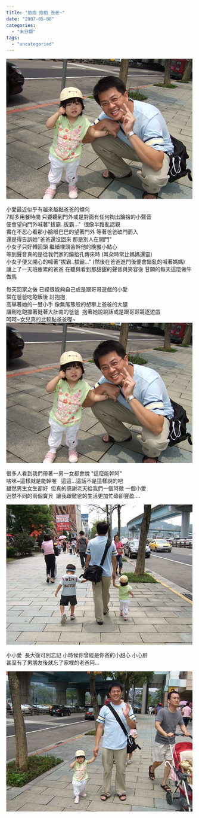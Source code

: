 ```yaml
---
title: "抱抱 抱抱 爸爸~"
date: "2007-05-08"
categories: 
  - "未分類"
tags: 
  - "uncategoried"
---
```


![](images/487486223_6a34e0c030.jpg)

小愛最近似乎有越來越黏爸爸的傾向  
7點多用餐時間 只要聽到門外或是對面有任何掏出鑰拾的小聲音  
便會望向門外喊著"拔霸..拔霸..."  很像半路亂認親  
實在不忍心看那小臉眼巴巴的望著門外 等著爸爸破門而入  
還是得告訴她"爸爸還沒回來 那是別人在開門"  
小女子只好轉回頭 繼續埋頭苦幹他的晚餐小點心  
等到聲音真的是從我們家的鑰拾孔傳來時 (耳朵時常比媽媽還靈)  
小女子便又開心的喊著"拔霸..拔霸..." (然後在爸爸進門後便會錯亂的喊著媽媽)  
讓上了一天班疲累的爸爸 在聽與看到那甜甜的聲音與笑容後 甘願的每天這麼做牛做馬  
  
每天回家之後 已經很能夠自己或是跟哥哥遊戲的小愛  
常在爸爸吃飽飯後 討抱抱  
高舉著她的一雙小手 像無尾熊般的想攀上爸爸的大腿  
讓剛吃飽撐著挺著大肚南的爸爸  抱著她說說話或是跟哥哥競逐遊戲  
呵呵~女兒真的比較黏爸爸喔~    
![](images/487486223_6a34e0c030.jpg)

很多人看到我們帶著一男一女都會說 "這麼能幹阿"  
啥咪~這樣就是能幹喔   這這...這話不是這樣說的吧  
雖然男生女生都好  但真的感謝老天給我們一個阿徹 一個小愛  
迥然不同的兩個寶貝  讓我跟徹爸的生活更加忙碌卻豐盈....  
  
![](images/487486385_4cef6af0a2.jpg)  
  
小小愛  長大後可別忘記 小時候你曾經是你爸的小甜心 小心肝  
甚至有了男朋友後就忘了家裡的老爸阿...  
  
![](images/487486281_6fb12b1099.jpg)
